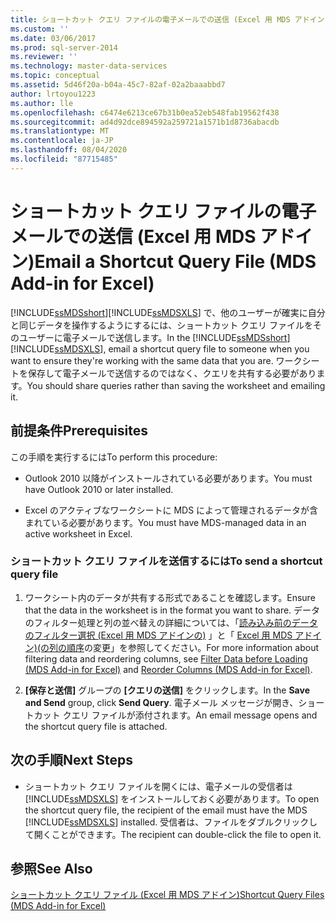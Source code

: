 ```yaml
---
title: ショートカット クエリ ファイルの電子メールでの送信 (Excel 用 MDS アドイン) | Microsoft Docs
ms.custom: ''
ms.date: 03/06/2017
ms.prod: sql-server-2014
ms.reviewer: ''
ms.technology: master-data-services
ms.topic: conceptual
ms.assetid: 5d46f20a-b04a-45c7-82af-02a2baaabbd7
author: lrtoyou1223
ms.author: lle
ms.openlocfilehash: c6474e6213ce67b31b0ea52eb548fab19562f438
ms.sourcegitcommit: ad4d92dce894592a259721a1571b1d8736abacdb
ms.translationtype: MT
ms.contentlocale: ja-JP
ms.lasthandoff: 08/04/2020
ms.locfileid: "87715485"
---
```

# <a name="email-a-shortcut-query-file-mds-add-in-for-excel"></a><span data-ttu-id="f6963-102">ショートカット クエリ ファイルの電子メールでの送信 (Excel 用 MDS アドイン)</span><span class="sxs-lookup"><span data-stu-id="f6963-102">Email a Shortcut Query File (MDS Add-in for Excel)</span></span>
  <span data-ttu-id="f6963-103">[!INCLUDE[ssMDSshort](../../includes/ssmdsshort-md.md)][!INCLUDE[ssMDSXLS](../../includes/ssmdsxls-md.md)] で、他のユーザーが確実に自分と同じデータを操作するようにするには、ショートカット クエリ ファイルをそのユーザーに電子メールで送信します。</span><span class="sxs-lookup"><span data-stu-id="f6963-103">In the [!INCLUDE[ssMDSshort](../../includes/ssmdsshort-md.md)][!INCLUDE[ssMDSXLS](../../includes/ssmdsxls-md.md)], email a shortcut query file to someone when you want to ensure they're working with the same data that you are.</span></span> <span data-ttu-id="f6963-104">ワークシートを保存して電子メールで送信するのではなく、クエリを共有する必要があります。</span><span class="sxs-lookup"><span data-stu-id="f6963-104">You should share queries rather than saving the worksheet and emailing it.</span></span>  
  
## <a name="prerequisites"></a><span data-ttu-id="f6963-105">前提条件</span><span class="sxs-lookup"><span data-stu-id="f6963-105">Prerequisites</span></span>  
 <span data-ttu-id="f6963-106">この手順を実行するには</span><span class="sxs-lookup"><span data-stu-id="f6963-106">To perform this procedure:</span></span>  
  
-   <span data-ttu-id="f6963-107">Outlook 2010 以降がインストールされている必要があります。</span><span class="sxs-lookup"><span data-stu-id="f6963-107">You must have Outlook 2010 or later installed.</span></span>  
  
-   <span data-ttu-id="f6963-108">Excel のアクティブなワークシートに MDS によって管理されるデータが含まれている必要があります。</span><span class="sxs-lookup"><span data-stu-id="f6963-108">You must have MDS-managed data in an active worksheet in Excel.</span></span>  
  
### <a name="to-send-a-shortcut-query-file"></a><span data-ttu-id="f6963-109">ショートカット クエリ ファイルを送信するには</span><span class="sxs-lookup"><span data-stu-id="f6963-109">To send a shortcut query file</span></span>  
  
1.  <span data-ttu-id="f6963-110">ワークシート内のデータが共有する形式であることを確認します。</span><span class="sxs-lookup"><span data-stu-id="f6963-110">Ensure that the data in the worksheet is in the format you want to share.</span></span> <span data-ttu-id="f6963-111">データのフィルター処理と列の並べ替えの詳細については、「[読み込み前のデータのフィルター選択 &#40;Excel 用 MDS アドインの&#41;](filter-data-before-exporting-mds-add-in-for-excel.md) 」と「 [Excel 用 MDS アドイン&#41;&#40;の列の順序](reorder-columns-mds-add-in-for-excel.md)の変更」を参照してください。</span><span class="sxs-lookup"><span data-stu-id="f6963-111">For more information about filtering data and reordering columns, see [Filter Data before Loading &#40;MDS Add-in for Excel&#41;](filter-data-before-exporting-mds-add-in-for-excel.md) and [Reorder Columns &#40;MDS Add-in for Excel&#41;](reorder-columns-mds-add-in-for-excel.md).</span></span>  
  
2.  <span data-ttu-id="f6963-112">**[保存と送信]** グループの **[クエリの送信]** をクリックします。</span><span class="sxs-lookup"><span data-stu-id="f6963-112">In the **Save and Send** group, click **Send Query**.</span></span> <span data-ttu-id="f6963-113">電子メール メッセージが開き、ショートカット クエリ ファイルが添付されます。</span><span class="sxs-lookup"><span data-stu-id="f6963-113">An email message opens and the shortcut query file is attached.</span></span>  
  
## <a name="next-steps"></a><span data-ttu-id="f6963-114">次の手順</span><span class="sxs-lookup"><span data-stu-id="f6963-114">Next Steps</span></span>  
  
-   <span data-ttu-id="f6963-115">ショートカット クエリ ファイルを開くには、電子メールの受信者は [!INCLUDE[ssMDSXLS](../../includes/ssmdsxls-md.md)] をインストールしておく必要があります。</span><span class="sxs-lookup"><span data-stu-id="f6963-115">To open the shortcut query file, the recipient of the email must have the MDS [!INCLUDE[ssMDSXLS](../../includes/ssmdsxls-md.md)] installed.</span></span> <span data-ttu-id="f6963-116">受信者は、ファイルをダブルクリックして開くことができます。</span><span class="sxs-lookup"><span data-stu-id="f6963-116">The recipient can double-click the file to open it.</span></span>  
  
## <a name="see-also"></a><span data-ttu-id="f6963-117">参照</span><span class="sxs-lookup"><span data-stu-id="f6963-117">See Also</span></span>  
 [<span data-ttu-id="f6963-118">ショートカット クエリ ファイル (Excel 用 MDS アドイン)</span><span class="sxs-lookup"><span data-stu-id="f6963-118">Shortcut Query Files &#40;MDS Add-in for Excel&#41;</span></span>](shortcut-query-files-mds-add-in-for-excel.md)  
  
  
